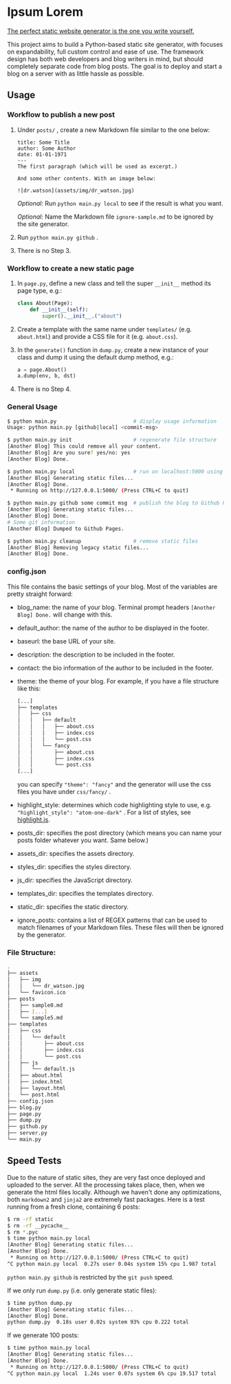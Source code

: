 # Ipsum Lorem

[The perfect static website generator is the one you write yourself.](https://schier.co/blog/2014/12/02/the-perfect-static-website-generator-is-the-one-you-write-yourself.html)

This project aims to build a Python-based static site generator, with focuses on expandability, full custom control and ease of use. The framework design has both web developers and blog writers in mind, but should completely separate code from blog posts. The goal is to deploy and start a blog on a server with as little hassle as possible.

## Usage

### Workflow to publish a new post

1. Under `posts/` , create a new Markdown file similar to the one below:

   ```
   title: Some Title
   author: Some Author
   date: 01-01-1971
   ---
   The first paragraph (which will be used as excerpt.)

   And some other contents. With an image below:

   ![dr.watson](assets/img/dr_watson.jpg)
   ```

   *Optional:* Run `python main.py local` to see if the result is what you want.

   *Optional:* Name the Markdown file `ignore-sample.md` to be ignored by the site generator.

2. Run `python main.py github` .

3. There is no Step 3.

### Workflow to create a new static page

1. In `page.py`, define a new class and tell the super `__init__` method its page type, e.g.:

   ```python
   class About(Page):
       def __init__(self):
           super().__init__.("about")
   ```

2. Create a template with the same name under `templates/` (e.g. `about.html`) and provide a CSS file for it (e.g. `about.css`).

3. In the `generate()` function in `dump.py`, create a new instance of your class and dump it using the default dump method, e.g.:

   ```python
   a = page.About()
   a.dump(env, b, dst)
   ```

4. There is no Step 4.

### General Usage

```sh
$ python main.py                         # display usage information
Usage: python main.py [github|local] <commit-msg>

$ python main.py init	                 # regenerate file structure
[Another Blog] This could remove all your content.
[Another Blog] Are you sure? yes/no: yes
[Another Blog] Done.

$ python main.py local                   # run on localhost:5000 using flask
[Another Blog] Generating static files...
[Another Blog] Done.
 * Running on http://127.0.0.1:5000/ (Press CTRL+C to quit)

$ python main.py github some commit msg  # publish the blog to Github Pages
[Another Blog] Generating static files...
[Another Blog] Done.
# Some git information
[Another Blog] Dumped to Github Pages.

$ python main.py cleanup                 # remove static files
[Another Blog] Removing legacy static files...
[Another Blog] Done.
```

### config.json

This file contains the basic settings of your blog. Most of the variables are pretty straight forward:

- blog_name: the name of your blog. Terminal prompt headers `[Another Blog] Done.` will change with this.

- default_author: the name of the author to be displayed in the footer.

- baseurl: the base URL of your site.

- description: the description to be included in the footer.

- contact: the bio information of the author to be included in the footer.

- theme: the theme of your blog. For example, if you have a file structure like this:

  ```sh
  [...]
  ├── templates
  │   ├── css
  │   │   ├── default
  │   │   │   ├── about.css
  │   │   │   ├── index.css
  │   │   │   └── post.css
  │   │   └── fancy
  │   │       ├── about.css
  │   │       ├── index.css
  │   │       └── post.css
  [...]
  ```

  you can specify `"theme": "fancy"` and the generator will use the css files you have under `css/fancy/` .

- highlight_style: determines which code highlighting style to use, e.g. `"highlight_style": "atom-one-dark"` . For a list of styles, see [highlight.js](https://highlightjs.org/).

- posts_dir: specifies the post directory (which means you can name your posts folder whatever you want. Same below.)

- assets_dir: specifies the assets directory.

- styles_dir: specifies the styles directory.

- js_dir: specifies the JavaScript directory.

- templates_dir: specifies the templates directory.

- static_dir: specifies the static directory.

- ignore_posts: contains a list of REGEX patterns that can be used to match filenames of your Markdown files. These files will then be ignored by the generator.

### File Structure:

```sh
.
├── assets
│   ├── img
│   │   └── dr_watson.jpg
│   └── favicon.ico
├── posts
│   ├── sample0.md
│   ├── [...]
│   └── sample5.md
├── templates
│   ├── css
│   │   └── default
│   │       ├── about.css
│   │       ├── index.css
│   │       └── post.css
│   ├── js
│   │   └── default.js
│   ├── about.html
│   ├── index.html
│   ├── layout.html
│   └── post.html
├── config.json
├── blog.py
├── page.py
├── dump.py
├── github.py
├── server.py
└── main.py
```

## Speed Tests

Due to the nature of static sites, they are very fast once deployed and uploaded to the server. All the processing takes place, then, when we generate the html files locally. Although we haven't done any optimizations, both `markdown2` and `jinja2` are extremely fast packages. Here is a test running from a fresh clone, containing 6 posts:

```sh
$ rm -rf static
$ rm -rf __pycache__
$ rm *.pyc
$ time python main.py local
[Another Blog] Generating static files...
[Another Blog] Done.
 * Running on http://127.0.0.1:5000/ (Press CTRL+C to quit)
^C python main.py local  0.27s user 0.04s system 15% cpu 1.987 total
```

 `python main.py github` is restricted by the `git push` speed.

If we only run `dump.py` (i.e. only generate static files):

```sh
$ time python dump.py
[Another Blog] Generating static files...
[Another Blog] Done.
python dump.py  0.18s user 0.02s system 93% cpu 0.222 total
```

If we generate 100 posts:

```sh
$ time python main.py local
[Another Blog] Generating static files...
[Another Blog] Done.
 * Running on http://127.0.0.1:5000/ (Press CTRL+C to quit)
^C python main.py local  1.24s user 0.07s system 6% cpu 19.517 total
```